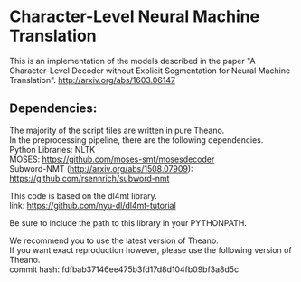 # Character-Level Neural Machine TranslationThis is an implementation of the models described in the paper "A Character-Level Decoder without Explicit Segmentation for Neural Machine Translation".http://arxiv.org/abs/1603.06147Dependencies:-------------The majority of the script files are written in pure Theano.<br>In the preprocessing pipeline, there are the following dependencies.<br>Python Libraries: NLTK<br>MOSES: https://github.com/moses-smt/mosesdecoder<br>Subword-NMT (http://arxiv.org/abs/1508.07909): https://github.com/rsennrich/subword-nmt<br>This code is based on the dl4mt library.<br>link: https://github.com/nyu-dl/dl4mt-tutorialBe sure to include the path to this library in your PYTHONPATH.We recommend you to use the latest version of Theano.<br>If you want exact reproduction however, please use the following version of Theano.<br>commit hash: fdfbab37146ee475b3fd17d8d104fb09bf3a8d5c